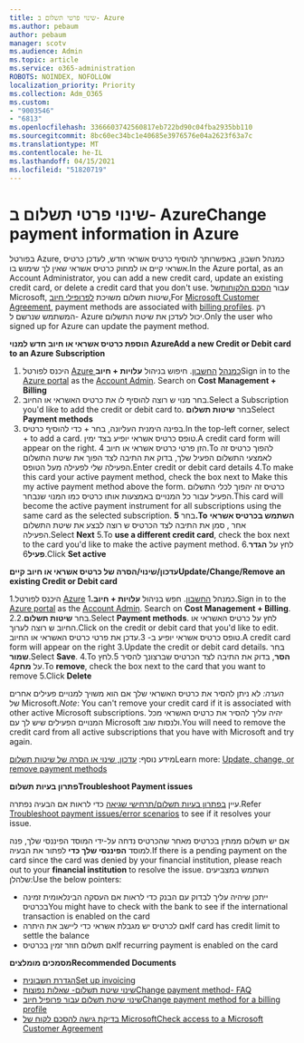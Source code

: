 ```yaml
---
title: שינוי פרטי תשלום ב- Azure
ms.author: pebaum
author: pebaum
manager: scotv
ms.audience: Admin
ms.topic: article
ms.service: o365-administration
ROBOTS: NOINDEX, NOFOLLOW
localization_priority: Priority
ms.collection: Adm_O365
ms.custom:
- "9003546"
- "6813"
ms.openlocfilehash: 3366603742560817eb722bd90c04fba2935bb110
ms.sourcegitcommit: 8bc60ec34bc1e40685e3976576e04a2623f63a7c
ms.translationtype: MT
ms.contentlocale: he-IL
ms.lasthandoff: 04/15/2021
ms.locfileid: "51820719"
---
```

# <a name="change-payment-information-in-azure"></a><span data-ttu-id="7e2c1-102">שינוי פרטי תשלום ב- Azure</span><span class="sxs-lookup"><span data-stu-id="7e2c1-102">Change payment information in Azure</span></span>

<span data-ttu-id="7e2c1-103">בפורטל Azure, כמנהל חשבון, באפשרותך להוסיף כרטיס אשראי חדש, לעדכן כרטיס אשראי קיים או למחוק כרטיס אשראי שאין לך שימוש בו.</span><span class="sxs-lookup"><span data-stu-id="7e2c1-103">In the Azure portal, as an Account Administrator, you can add a new credit card, update an existing credit card, or delete a credit card that you don't use.</span></span> <span data-ttu-id="7e2c1-104">עבור [הסכם הלקוחות](https://docs.microsoft.com/azure/billing/billing-how-to-change-credit-card?WT.mc_id=Portal-Microsoft_Azure_Support#check-access-to-a-microsoft-customer-agreement)של Microsoft, שיטות תשלום משויכת [לפרופילי חיוב.](https://docs.microsoft.com/azure/billing/billing-how-to-change-credit-card?WT.mc_id=Portal-Microsoft_Azure_Support#change-payment-method-for-a-billing-profile)</span><span class="sxs-lookup"><span data-stu-id="7e2c1-104">For [Microsoft Customer Agreement](https://docs.microsoft.com/azure/billing/billing-how-to-change-credit-card?WT.mc_id=Portal-Microsoft_Azure_Support#check-access-to-a-microsoft-customer-agreement), payment methods are associated with [billing profiles](https://docs.microsoft.com/azure/billing/billing-how-to-change-credit-card?WT.mc_id=Portal-Microsoft_Azure_Support#change-payment-method-for-a-billing-profile).</span></span> <span data-ttu-id="7e2c1-105">רק המשתמש שנרשם ל- Azure יכול לעדכן את שיטת התשלום.</span><span class="sxs-lookup"><span data-stu-id="7e2c1-105">Only the user who signed up for Azure can update the payment method.</span></span>

<span data-ttu-id="7e2c1-106">**הוספת כרטיס אשראי או חיוב חדש למנוי Azure**</span><span class="sxs-lookup"><span data-stu-id="7e2c1-106">**Add a new Credit or Debit card to an Azure Subscription**</span></span>

1. <span data-ttu-id="7e2c1-107">היכנס לפורטל [Azure כמנהל](https://portal.azure.com/) [החשבון](https://docs.microsoft.com/azure/billing/billing-subscription-transfer?WT.mc_id=Portal-Microsoft_Azure_Support#whoisaa). חיפוש בניהול **עלויות + חיוב**</span><span class="sxs-lookup"><span data-stu-id="7e2c1-107">Sign in to the [Azure portal](https://portal.azure.com/) as the [Account Admin](https://docs.microsoft.com/azure/billing/billing-subscription-transfer?WT.mc_id=Portal-Microsoft_Azure_Support#whoisaa). Search on **Cost Management + Billing**</span></span>
2. <span data-ttu-id="7e2c1-108">בחר מנוי ש רוצה להוסיף לו את כרטיס האשראי או החיוב.</span><span class="sxs-lookup"><span data-stu-id="7e2c1-108">Select a Subscription you'd like to add the credit or debit card to.</span></span> <span data-ttu-id="7e2c1-109">בחר **שיטות תשלום**</span><span class="sxs-lookup"><span data-stu-id="7e2c1-109">Select **Payment methods**</span></span>
3. <span data-ttu-id="7e2c1-110">בפינה הימנית העליונה, בחר + כדי להוסיף כרטיס.</span><span class="sxs-lookup"><span data-stu-id="7e2c1-110">In the top-left corner, select + to add a card.</span></span> <span data-ttu-id="7e2c1-111">טופס כרטיס אשראי יופיע בצד ימין.</span><span class="sxs-lookup"><span data-stu-id="7e2c1-111">A credit card form will appear on the right.</span></span> <span data-ttu-id="7e2c1-112">הזן פרטי כרטיס אשראי או חיוב 4.To להפוך כרטיס זה לאמצעי התשלום הפעיל שלך, בדוק את התיבה לצד הפוך את שיטת התשלום הפעילה שלי לפעילה מעל הטופס.</span><span class="sxs-lookup"><span data-stu-id="7e2c1-112">Enter credit or debit card details 4.To make this card your active payment method, check the box next to Make this my active payment method above the form.</span></span> <span data-ttu-id="7e2c1-113">כרטיס זה יהפוך לכלי התשלום הפעיל עבור כל המנויים באמצעות אותו כרטיס כמו המנוי שנבחר.</span><span class="sxs-lookup"><span data-stu-id="7e2c1-113">This card will become the active payment instrument for all subscriptions using the same card as the selected subscription.</span></span> <span data-ttu-id="7e2c1-114">בחר **5.To** **השתמש בכרטיס אשראי** אחר , סמן את התיבה לצד הכרטיס ש רוצה לבצע את שיטת התשלום הפעילה.</span><span class="sxs-lookup"><span data-stu-id="7e2c1-114">Select **Next** 5.To **use a different credit card**, check the box next to the card you'd like to make the active payment method.</span></span>
<span data-ttu-id="7e2c1-115">6.לחץ על **הגדר פעיל**</span><span class="sxs-lookup"><span data-stu-id="7e2c1-115">6.Click **Set active**</span></span>

<span data-ttu-id="7e2c1-116">**עדכון/שינוי/הסרה של כרטיס אשראי או חיוב קיים**</span><span class="sxs-lookup"><span data-stu-id="7e2c1-116">**Update/Change/Remove an existing Credit or Debit card**</span></span>

<span data-ttu-id="7e2c1-117">1.היכנס לפורטל [Azure](https://portal.azure.com/) כמנהל [החשבון](https://docs.microsoft.com/azure/billing/billing-subscription-transfer?WT.mc_id=Portal-Microsoft_Azure_Support#whoisaa). חפש בניהול **עלויות + חיוב.**</span><span class="sxs-lookup"><span data-stu-id="7e2c1-117">1.Sign in to the [Azure portal](https://portal.azure.com/) as the [Account Admin](https://docs.microsoft.com/azure/billing/billing-subscription-transfer?WT.mc_id=Portal-Microsoft_Azure_Support#whoisaa). Search on **Cost Management + Billing**.</span></span>
<span data-ttu-id="7e2c1-118">2.בחר **שיטות תשלום**.</span><span class="sxs-lookup"><span data-stu-id="7e2c1-118">2.Select **Payment methods**.</span></span> <span data-ttu-id="7e2c1-119">לחץ על כרטיס האשראי או החיוב ש רוצה לערוך.</span><span class="sxs-lookup"><span data-stu-id="7e2c1-119">Click on the credit or debit card that you'd like to edit.</span></span> <span data-ttu-id="7e2c1-120">טופס כרטיס אשראי יופיע ב- 3.עדכן את פרטי כרטיס האשראי או החיוב.</span><span class="sxs-lookup"><span data-stu-id="7e2c1-120">A credit card form will appear on the right 3.Update the credit or debit card details.</span></span> <span data-ttu-id="7e2c1-121">בחר **שמור**.</span><span class="sxs-lookup"><span data-stu-id="7e2c1-121">Select **Save**.</span></span>
<span data-ttu-id="7e2c1-122">4.To **הסר**, בדוק את התיבה לצד הכרטיס שברצונך להסיר 5.לחץ על **מחק**</span><span class="sxs-lookup"><span data-stu-id="7e2c1-122">4.To **remove**, check the box next to the card that you want to remove 5.Click **Delete**</span></span>

<span data-ttu-id="7e2c1-123">_הערה:_ לא ניתן להסיר את כרטיס האשראי שלך אם הוא משויך למנויים פעילים אחרים של Microsoft.</span><span class="sxs-lookup"><span data-stu-id="7e2c1-123">_Note_: You can't remove your credit card if it is associated with other active Microsoft subscriptions.</span></span> <span data-ttu-id="7e2c1-124">יהיה עליך להסיר את כרטיס האשראי מכל המנויים הפעילים שיש לך עם Microsoft ולנסות שוב.</span><span class="sxs-lookup"><span data-stu-id="7e2c1-124">You will need to remove the credit card from all active subscriptions that you have with Microsoft and try again.</span></span>

<span data-ttu-id="7e2c1-125">מידע נוסף: [עדכון, שינוי או הסרה של שיטות תשלום](https://docs.microsoft.com/azure/billing/billing-how-to-change-credit-card?WT.mc_id=Portal-Microsoft_Azure_Support)</span><span class="sxs-lookup"><span data-stu-id="7e2c1-125">Learn more: [Update, change, or remove payment methods](https://docs.microsoft.com/azure/billing/billing-how-to-change-credit-card?WT.mc_id=Portal-Microsoft_Azure_Support)</span></span>

<span data-ttu-id="7e2c1-126">**פתרון בעיות תשלום**</span><span class="sxs-lookup"><span data-stu-id="7e2c1-126">**Troubleshoot Payment issues**</span></span>

<span data-ttu-id="7e2c1-127">עיין [בפתרון בעיות תשלום/תרחישי שגיאה](https://support.microsoft.com/help/4505172/troubleshooting-payment-issues) כדי לראות אם הבעיה נפתרה.</span><span class="sxs-lookup"><span data-stu-id="7e2c1-127">Refer [Troubleshoot payment issues/error scenarios](https://support.microsoft.com/help/4505172/troubleshooting-payment-issues) to see if it resolves your issue.</span></span>

<span data-ttu-id="7e2c1-128">אם יש תשלום ממתין בכרטיס מאחר שהכרטיס נדחה על-ידי המוסד הפיננסי שלך, פנה למוסד **הפיננסי שלך כדי** לפתור את הבעיה.</span><span class="sxs-lookup"><span data-stu-id="7e2c1-128">If there is a pending payment on the card since the card was denied by your financial institution, please reach out to your **financial institution** to resolve the issue.</span></span> <span data-ttu-id="7e2c1-129">השתמש במצביעים שלהלן:</span><span class="sxs-lookup"><span data-stu-id="7e2c1-129">Use the below pointers:</span></span>

- <span data-ttu-id="7e2c1-130">ייתכן שיהיה עליך לבדוק עם הבנק כדי לראות אם העסקה הבינלאומית זמינה בכרטיס</span><span class="sxs-lookup"><span data-stu-id="7e2c1-130">You might have to check with the bank to see if the international transaction is enabled on the card</span></span>
- <span data-ttu-id="7e2c1-131">אם לכרטיס יש מגבלת אשראי כדי ליישב את היתרה</span><span class="sxs-lookup"><span data-stu-id="7e2c1-131">If card has credit limit to settle the balance</span></span>
- <span data-ttu-id="7e2c1-132">אם תשלום חוזר זמין בכרטיס</span><span class="sxs-lookup"><span data-stu-id="7e2c1-132">If recurring payment is enabled on the card</span></span>

<span data-ttu-id="7e2c1-133">**מסמכים מומלצים**</span><span class="sxs-lookup"><span data-stu-id="7e2c1-133">**Recommended Documents**</span></span>

- [<span data-ttu-id="7e2c1-134">הגדרת חשבונית</span><span class="sxs-lookup"><span data-stu-id="7e2c1-134">Set up invoicing</span></span>](https://azure.microsoft.com/pricing/invoicing/)
- [<span data-ttu-id="7e2c1-135">שינוי שיטת תשלום- שאלות נפוצות</span><span class="sxs-lookup"><span data-stu-id="7e2c1-135">Change payment method- FAQ</span></span>](https://docs.microsoft.com/azure/billing/billing-how-to-change-credit-card?WT.mc_id=Portal-Microsoft_Azure_Support#frequently-asked-questions)
- [<span data-ttu-id="7e2c1-136">שינוי שיטת תשלום עבור פרופיל חיוב</span><span class="sxs-lookup"><span data-stu-id="7e2c1-136">Change payment method for a billing profile</span></span>](https://docs.microsoft.com/azure/billing/billing-how-to-change-credit-card?WT.mc_id=Portal-Microsoft_Azure_Support#change-payment-method-for-a-billing-profile)
- [<span data-ttu-id="7e2c1-137">בדיקת גישה להסכם לקוח של Microsoft</span><span class="sxs-lookup"><span data-stu-id="7e2c1-137">Check access to a Microsoft Customer Agreement</span></span>](https://docs.microsoft.com/azure/billing/billing-how-to-change-credit-card?WT.mc_id=Portal-Microsoft_Azure_Support#check-access-to-a-microsoft-customer-agreement)